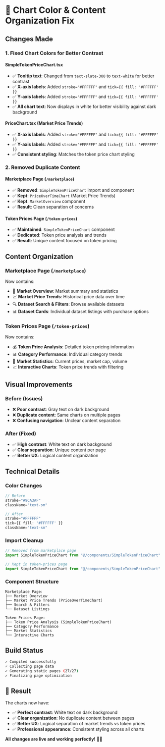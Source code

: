 # 🎨 Chart Color & Content Organization Fix

## Changes Made

### 1. **Fixed Chart Colors for Better Contrast**

#### **SimpleTokenPriceChart.tsx**
- ✅ **Tooltip text**: Changed from `text-slate-300` to `text-white` for better contrast
- ✅ **X-axis labels**: Added `stroke="#FFFFFF"` and `tick={{ fill: '#FFFFFF' }}`
- ✅ **Y-axis labels**: Added `stroke="#FFFFFF"` and `tick={{ fill: '#FFFFFF' }}`
- ✅ **All chart text**: Now displays in white for better visibility against dark background

#### **PriceChart.tsx (Market Price Trends)**
- ✅ **X-axis labels**: Added `stroke="#FFFFFF"` and `tick={{ fill: '#FFFFFF' }}`
- ✅ **Y-axis labels**: Added `stroke="#FFFFFF"` and `tick={{ fill: '#FFFFFF' }}`
- ✅ **Consistent styling**: Matches the token price chart styling

### 2. **Removed Duplicate Content**

#### **Marketplace Page (`/marketplace`)**
- ✅ **Removed**: `SimpleTokenPriceChart` import and component
- ✅ **Kept**: `PriceOverTimeChart` (Market Price Trends)
- ✅ **Kept**: `MarketOverview` component
- ✅ **Result**: Clean separation of concerns

#### **Token Prices Page (`/token-prices`)**
- ✅ **Maintained**: `SimpleTokenPriceChart` component
- ✅ **Dedicated**: Token price analysis and trends
- ✅ **Result**: Unique content focused on token pricing

## Content Organization

### **Marketplace Page (`/marketplace`)**
Now contains:
- 🏪 **Market Overview**: Market summary and statistics
- 📈 **Market Price Trends**: Historical price data over time
- 🔍 **Dataset Search & Filters**: Browse available datasets
- 📊 **Dataset Cards**: Individual dataset listings with purchase options

### **Token Prices Page (`/token-prices`)**
Now contains:
- 💰 **Token Price Analysis**: Detailed token pricing information
- 📊 **Category Performance**: Individual category trends
- 🎯 **Market Statistics**: Current prices, market cap, volume
- 📈 **Interactive Charts**: Token price trends with filtering

## Visual Improvements

### **Before (Issues)**
- ❌ **Poor contrast**: Gray text on dark background
- ❌ **Duplicate content**: Same charts on multiple pages
- ❌ **Confusing navigation**: Unclear content separation

### **After (Fixed)**
- ✅ **High contrast**: White text on dark background
- ✅ **Clear separation**: Unique content per page
- ✅ **Better UX**: Logical content organization

## Technical Details

### **Color Changes**
```typescript
// Before
stroke="#9CA3AF"
className="text-sm"

// After  
stroke="#FFFFFF"
tick={{ fill: '#FFFFFF' }}
className="text-sm"
```

### **Import Cleanup**
```typescript
// Removed from marketplace page
import SimpleTokenPriceChart from "@/components/SimpleTokenPriceChart"

// Kept in token-prices page
import SimpleTokenPriceChart from "@/components/SimpleTokenPriceChart"
```

### **Component Structure**
```
Marketplace Page:
├── Market Overview
├── Market Price Trends (PriceOverTimeChart)
├── Search & Filters
└── Dataset Listings

Token Prices Page:
├── Token Price Analysis (SimpleTokenPriceChart)
├── Category Performance
├── Market Statistics
└── Interactive Charts
```

## Build Status
```bash
✓ Compiled successfully
✓ Collecting page data
✓ Generating static pages (27/27)
✓ Finalizing page optimization
```

## 🎉 Result

The charts now have:
- ✅ **Perfect contrast**: White text on dark background
- ✅ **Clear organization**: No duplicate content between pages
- ✅ **Better UX**: Logical separation of market trends vs token prices
- ✅ **Professional appearance**: Consistent styling across all charts

**All changes are live and working perfectly!** 🚀✨
